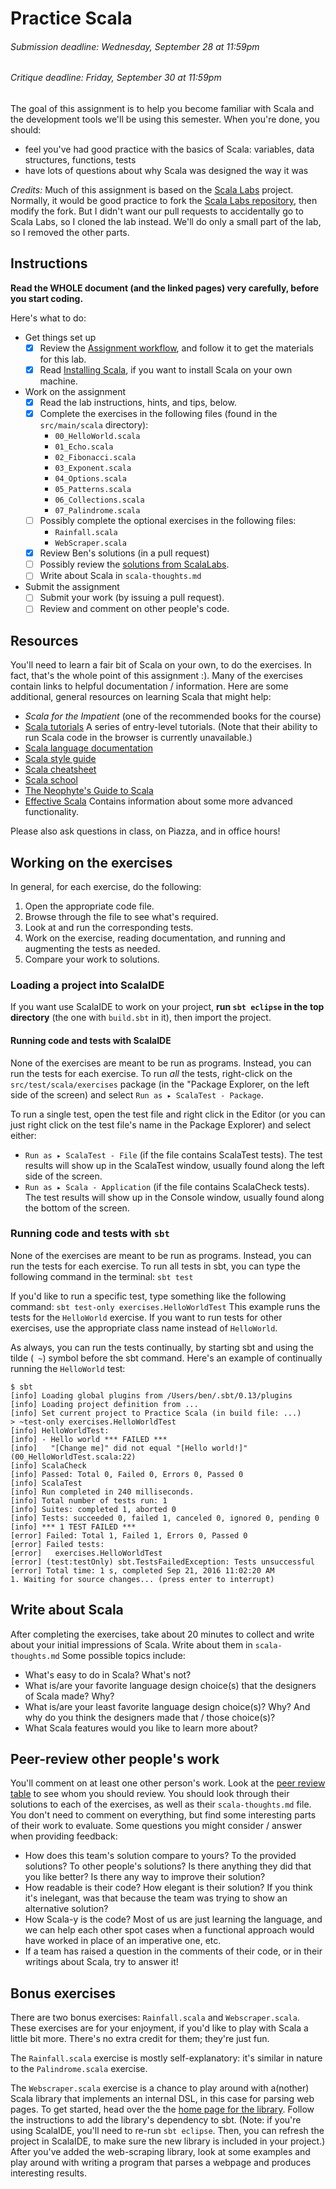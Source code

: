 # Practice Scala
###### _Submission deadline: Wednesday, September 28 at 11:59pm_
###### _Critique deadline: Friday, September 30 at 11:59pm_

The goal of this assignment is to help you become familiar with Scala and the 
development tools we'll be using this semester. When you're done, you should: 

  - feel you've had good practice with the basics of Scala: variables, data
  structures, functions, tests
  - have lots of questions about why Scala was designed the way it was

_Credits:_ Much of this assignment is based on the 
[Scala Labs](http://scala-labs.github.io/) project. Normally, it would be good 
practice to fork the
[Scala Labs repository](https://github.com/scala-labs/scala-labs/), then modify
the fork. But I didn't want our pull requests to accidentally go to Scala Labs,
so I cloned the lab instead. We'll do only a small part of the lab, so I removed
the other parts.

## Instructions
**Read the WHOLE document (and the linked pages) very carefully, before you
start coding.**

Here's what to do:

- Get things set up
  - [X] Review the [Assignment workflow](https://github.com/hmc-cs111-fall2016/hmc-cs111-fall2016.github.io/wiki/Assignment-HOWTO), and follow it to get the materials for this lab.
  - [X] Read [Installing Scala](https://github.com/hmc-cs111-fall2016/hmc-cs111-fall2016.github.io/wiki/Installing-Scala), if you want to install Scala on your own machine.

- Work on the assignment
  - [X] Read the lab instructions, hints, and tips, below.
  - [X] Complete the exercises in the following files (found in the 
  `src/main/scala` directory):
     - `00_HelloWorld.scala`
     - `01_Echo.scala`
     - `02_Fibonacci.scala`
     - `03_Exponent.scala`
     - `04_Options.scala`
     - `05_Patterns.scala`
     - `06_Collections.scala`
     - `07_Palindrome.scala`
  - [ ] Possibly complete the optional exercises in the following files:
     - `Rainfall.scala`
     - `WebScraper.scala`
  - [X] Review Ben's solutions (in a pull request)
  - [ ] Possibly review the [solutions from ScalaLabs](https://github.com/scala-labs/scala-labs/tree/master/solutions/src/main/scala/org/scalalabs/basic).
  - [ ] Write about Scala in `scala-thoughts.md`

- Submit the assignment 
  - [ ] Submit your work (by issuing a pull request).
  - [ ] Review and comment on other people's code. 

## Resources

You'll need to learn a fair bit of Scala on your own, to do the exercises. In
fact, that's the whole point of this assignment :). Many of the exercises contain
links to helpful documentation / information. Here are some additional, general 
resources on learning Scala that might help:
   - _Scala for the Impatient_ (one of the recommended books for the course)
   - [Scala tutorials](http://scalatutorials.com/) A series of entry-level
   tutorials. (Note that their ability to run Scala code in the browser is
   currently unavailable.)   
   - [Scala language documentation](http://www.scala-lang.org/documentation/)
   - [Scala style guide](http://docs.scala-lang.org/style/)
   - [Scala cheatsheet](http://docs.scala-lang.org/cheatsheets/)
   - [Scala school](https://twitter.github.io/scala_school/)
   - [The Neophyte's Guide to Scala](http://danielwestheide.com/scala/neophytes.html)
   - [Effective Scala](https://twitter.github.io/effectivescala/) Contains 
   information about some more advanced functionality.

Please also ask questions in class, on Piazza, and in office hours!

## Working on the exercises
In general, for each exercise, do the following:
   1. Open the appropriate code file.
   1. Browse through the file to see what's required. 
   1. Look at and run the corresponding tests.
   1. Work on the exercise, reading documentation, and running and augmenting 
   the tests as needed.
   1. Compare your work to solutions.

### Loading a project into ScalaIDE
If you want use ScalaIDE to work on your project, **run `sbt eclipse` in the 
top directory** (the one with `build.sbt` in it), then import the project.

#### Running code and tests with ScalaIDE
None of the exercises are meant to be run as programs. Instead, you can run
the tests for each exercise. To run *all* the tests, right-click on the
`src/test/scala/exercises` package (in the "Package Explorer, on the left side
of the screen) and select `Run as ▸ ScalaTest - Package`.

To run a single test, open the test file and right click in the Editor (or you
can just right click on the test file's name in the Package Explorer) and select
either:
  - `Run as ▸ ScalaTest - File` (if the file contains ScalaTest tests). The
  test results will show up in the ScalaTest window, usually found along the 
  left side of the screen.
  - `Run as ▸ Scala - Application` (if the file contains ScalaCheck tests). The
  test results will show up in the Console window, usually found along the
  bottom of the screen.



### Running code and tests with `sbt`
None of the exercises are meant to be run as programs. Instead, you can run
the tests for each exercise. To run all tests in sbt, you can type the following
command in the terminal:
  `sbt test`

If you'd like to run a specific test, type something like the following command:
  `sbt test-only exercises.HelloWorldTest`
This example runs the tests for the `HelloWorld` exercise. If you want to run
tests for other exercises, use the appropriate class name instead of 
`HelloWorld`.

As always, you can run the tests continually, by starting sbt and using the
tilde (` ~`) symbol before the sbt command. Here's an example of continually 
running the `HelloWorld` test:
```
$ sbt
[info] Loading global plugins from /Users/ben/.sbt/0.13/plugins
[info] Loading project definition from ...
[info] Set current project to Practice Scala (in build file: ...)
> ~test-only exercises.HelloWorldTest
[info] HelloWorldTest:
[info] - Hello world *** FAILED ***
[info]   "[Change me]" did not equal "[Hello world!]" (00_HelloWorldTest.scala:22)
[info] ScalaCheck
[info] Passed: Total 0, Failed 0, Errors 0, Passed 0
[info] ScalaTest
[info] Run completed in 240 milliseconds.
[info] Total number of tests run: 1
[info] Suites: completed 1, aborted 0
[info] Tests: succeeded 0, failed 1, canceled 0, ignored 0, pending 0
[info] *** 1 TEST FAILED ***
[error] Failed: Total 1, Failed 1, Errors 0, Passed 0
[error] Failed tests:
[error]   exercises.HelloWorldTest
[error] (test:testOnly) sbt.TestsFailedException: Tests unsuccessful
[error] Total time: 1 s, completed Sep 21, 2016 11:02:20 AM
1. Waiting for source changes... (press enter to interrupt)
```

## Write about Scala
After completing the exercises, take about 20 minutes to collect and write about
your initial impressions of Scala. Write about them in `scala-thoughts.md` Some
possible topics include:

  - What's easy to do in Scala? What's not?
  - What is/are your favorite language design choice(s) that the designers of Scala 
  made? Why?
  - What is/are your least favorite language design choice(s)? Why? And why do
  you think the designers made that / those choice(s)?
  - What Scala features would you like to learn more about?

## Peer-review other people's work
You'll comment on at least one other person's work. Look at the 
[peer review table](https://github.com/hmc-cs111-fall2016/practice-scala/wiki/Peer-review) 
to see whom you should review. You should look through their
solutions to each of the exercises, as well as their `scala-thoughts.md` file.
You don't need to comment on everything, but find some interesting parts of
their work to evaluate. Some questions you might consider / answer when 
providing feedback:

  - How does this team's solution compare to yours? To the provided solutions?
  To other people's solutions? Is there anything they did that you like better?
  Is there any way to improve their solution?
  - How readable is their code? How elegant is their solution? If you think it's
  inelegant, was that because the team was trying to show an alternative
  solution?
  - How Scala-y is the code? Most of us are just learning the language, and we
  can help each other spot cases when a functional approach would have worked in
  place of an imperative one, etc.
  - If a team has raised a question in the comments of their code, or in their
  writings about Scala, try to answer it!

## Bonus exercises
There are two bonus exercises: `Rainfall.scala` and `Webscraper.scala`. These
exercises are for your enjoyment, if you'd like to play with Scala a little bit 
more. There's no extra credit for them; they're just fun.

The `Rainfall.scala` exercise is mostly self-explanatory: it's similar in nature
to the `Palindrome.scala` exercise.

The `Webscraper.scala` exercise is a chance to play around with a(nother) Scala
library that implements an internal DSL, in this case for parsing web pages. To
get started, head over the the 
[home page for the library](https://github.com/ruippeixotog/scala-scraper).
Follow the instructions to add the library's dependency to sbt. (Note: if you're
using ScalaIDE, you'll need to re-run `sbt eclipse`. Then, you can refresh the 
project in ScalaIDE, to make sure the new library is included in your project.)
After you've added the web-scraping library, look at some examples and play 
around with writing a program that parses a webpage and produces interesting 
results.

